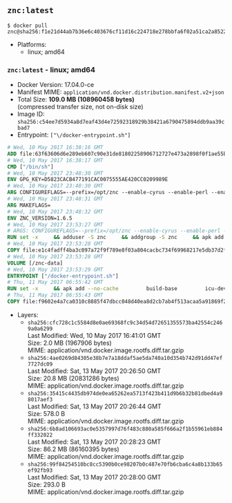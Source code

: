 ## `znc:latest`

```console
$ docker pull znc@sha256:f1e21d44ab7b36e6c403676cf11d16c224718e278bbfa6f02a51ca2a8522819e
```

-	Platforms:
	-	linux; amd64

### `znc:latest` - linux; amd64

-	Docker Version: 17.04.0-ce
-	Manifest MIME: `application/vnd.docker.distribution.manifest.v2+json`
-	Total Size: **109.0 MB (108960458 bytes)**  
	(compressed transfer size, not on-disk size)
-	Image ID: `sha256:c54ee7d5934a8d7eaf43d4e72592318929b38421a6790475894ddb9aa39cbad7`
-	Entrypoint: `["\/docker-entrypoint.sh"]`

```dockerfile
# Wed, 10 May 2017 16:38:16 GMT
ADD file:63f63606d6e289eb607c90e31de81802258906712727e473a2898f0f1ae55bb5 in / 
# Wed, 10 May 2017 16:38:17 GMT
CMD ["/bin/sh"]
# Wed, 10 May 2017 23:48:30 GMT
ENV GPG_KEY=D5823CACB477191CAC0075555AE420CC0209989E
# Wed, 10 May 2017 23:48:30 GMT
ARG CONFIGUREFLAGS=--prefix=/opt/znc --enable-cyrus --enable-perl --enable-python --disable-ipv6
# Wed, 10 May 2017 23:48:31 GMT
ARG MAKEFLAGS=
# Wed, 10 May 2017 23:48:32 GMT
ENV ZNC_VERSION=1.6.5
# Wed, 10 May 2017 23:53:27 GMT
# ARGS: CONFIGUREFLAGS=--prefix=/opt/znc --enable-cyrus --enable-perl --enable-python --disable-ipv6 MAKEFLAGS=
RUN set -x     && adduser -S znc     && addgroup -S znc     && apk add --no-cache --virtual runtime-dependencies         ca-certificates         cyrus-sasl         icu         su-exec         tini     && apk add --no-cache --virtual build-dependencies         build-base         curl         cyrus-sasl-dev         gnupg         icu-dev         libressl-dev         perl-dev         python3-dev     && mkdir /znc-src && cd /znc-src     && curl -fsSL "http://znc.in/releases/archive/znc-${ZNC_VERSION}.tar.gz" -o znc.tgz     && curl -fsSL "http://znc.in/releases/archive/znc-${ZNC_VERSION}.tar.gz.sig" -o znc.tgz.sig     && export GNUPGHOME="$(mktemp -d)"     && gpg --keyserver ha.pool.sks-keyservers.net --recv-keys "${GPG_KEY}"     && gpg --batch --verify znc.tgz.sig znc.tgz     && rm -rf "$GNUPGHOME"     && tar -zxf znc.tgz --strip-components=1     && mkdir build && cd build     && ../configure ${CONFIGUREFLAGS}     && make $MAKEFLAGS     && make install     && apk del build-dependencies     && cd / && rm -rf /znc-src
# Wed, 10 May 2017 23:53:28 GMT
COPY file:e1c4fadff4ba3c097a72f9f789e8f03a804cacbc734f69968217e5db37d2f909 in / 
# Wed, 10 May 2017 23:53:28 GMT
VOLUME [/znc-data]
# Wed, 10 May 2017 23:53:29 GMT
ENTRYPOINT ["/docker-entrypoint.sh"]
# Thu, 11 May 2017 06:55:42 GMT
RUN set -x     && apk add --no-cache         build-base         icu-dev         libressl-dev         perl         python3
# Thu, 11 May 2017 06:55:43 GMT
COPY file:f9602e4a7ca0310c8885f47dbcc048d40ea8d2cb7ab4f513acaa5a91869f2e08 in / 
```

-	Layers:
	-	`sha256:cfc728c1c5584d8e0ae69368fc9c34d54d72651355573ba42554c2469a0a6299`  
		Last Modified: Wed, 10 May 2017 16:41:01 GMT  
		Size: 2.0 MB (1967906 bytes)  
		MIME: application/vnd.docker.image.rootfs.diff.tar.gzip
	-	`sha256:4ae0269d84305e38b7e7a18ddaf5ae5da740a10d354b742d91dd47ef7727dc09`  
		Last Modified: Sat, 13 May 2017 20:26:50 GMT  
		Size: 20.8 MB (20831286 bytes)  
		MIME: application/vnd.docker.image.rootfs.diff.tar.gzip
	-	`sha256:35415c4435db974de0ea65262ea5713f423b411d9b6b32b81dbed4a98017aef3`  
		Last Modified: Sat, 13 May 2017 20:26:44 GMT  
		Size: 578.0 B  
		MIME: application/vnd.docker.image.rootfs.diff.tar.gzip
	-	`sha256:6b8ad106693ac0e5357997d76f483c880a585f666a2f1b55961eb884ff332022`  
		Last Modified: Sat, 13 May 2017 20:28:23 GMT  
		Size: 86.2 MB (86160395 bytes)  
		MIME: application/vnd.docker.image.rootfs.diff.tar.gzip
	-	`sha256:99f84254510bc8cc5390b0ce98207b0c487e70fb6cba6c4a8b133b65ef92fb93`  
		Last Modified: Sat, 13 May 2017 20:28:00 GMT  
		Size: 293.0 B  
		MIME: application/vnd.docker.image.rootfs.diff.tar.gzip
